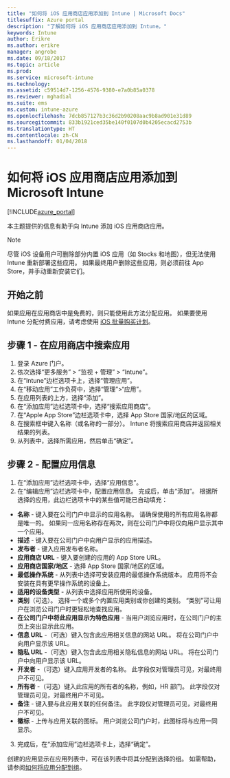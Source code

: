 ```yaml
---
title: "如何将 iOS 应用商店应用添加到 Intune | Microsoft Docs"
titlesuffix: Azure portal
description: "了解如何将 iOS 应用商店应用添加到 Intune。"
keywords: Intune
author: Erikre
ms.author: erikre
manager: angrobe
ms.date: 09/18/2017
ms.topic: article
ms.prod: 
ms.service: microsoft-intune
ms.technology: 
ms.assetid: c59514d7-1256-4576-9380-e7a0b85a0378
ms.reviewer: mghadial
ms.suite: ems
ms.custom: intune-azure
ms.openlocfilehash: 7dcb857127b3c36d2b90208aac9b8ad901e31d89
ms.sourcegitcommit: 833b1921ced35be140f0107d0b4205ecacd2753b
ms.translationtype: HT
ms.contentlocale: zh-CN
ms.lasthandoff: 01/04/2018
---
```

# <a name="how-to-add-ios-store-apps-to-microsoft-intune"></a>如何将 iOS 应用商店应用添加到 Microsoft Intune

[!INCLUDE[azure_portal](./includes/azure_portal.md)]


本主题提供的信息有助于向 Intune 添加 iOS 应用商店应用。

>[!NOTE]
>尽管 iOS 设备用户可删除部分内置 iOS 应用（如 Stocks 和地图），但无法使用 Intune 重新部署这些应用。 如果最终用户删除这些应用，则必须前往 App Store，并手动重新安装它们。

## <a name="before-you-start"></a>开始之前

如果应用在应用商店中是免费的，则只能使用此方法分配应用。 如果要使用 Intune 分配付费应用，请考虑使用 [iOS 批量购买计划](vpp-apps-ios.md)。


## <a name="step-1---search-for-the-app-in-the-store"></a>步骤 1 - 在应用商店中搜索应用

1. 登录 Azure 门户。
2. 依次选择“更多服务” > “监视 + 管理” > “Intune”。
3. 在“Intune”边栏选项卡上，选择“管理应用”。
4. 在“移动应用”工作负荷中，选择“管理”>“应用”。
5. 在应用列表的上方，选择“添加”。
6. 在“添加应用”边栏选项卡中，选择“搜索应用商店”。
7. 在“Apple App Store”边栏选项卡中，选择 App Store 国家/地区的区域。
8. 在搜索框中键入名称（或名称的一部分）。 Intune 将搜索应用商店并返回相关结果的列表。
9. 从列表中，选择所需应用，然后单击“确定”。

## <a name="step-2---configure-app-information"></a>步骤 2 - 配置应用信息

1. 在“添加应用”边栏选项卡中，选择“应用信息”。
2. 在“编辑应用”边栏选项卡中，配置应用信息。 完成后，单击“添加”。 根据所选择的应用，此边栏选项卡中的某些值可能已自动填充：
- **名称** - 键入要在公司门户中显示的应用名称。 请确保使用的所有应用名称都是唯一的。 如果同一应用名称存在两次，则在公司门户中将仅向用户显示其中一个应用。
- **描述** - 键入要在公司门户中向用户显示的应用描述。
- **发布者** - 键入应用发布者名称。
- **应用商店 URL** - 键入要创建的应用的 App Store URL。
- **应用商店国家/地区** - 选择 App Store 国家/地区的区域。
- **最低操作系统** - 从列表中选择可安装应用的最低操作系统版本。 应用将不会安装在具有更早操作系统的设备上。
- **适用的设备类型** - 从列表中选择应用所使用的设备。
- **类别**（可选）。 选择一个或多个内置应用类别或你创建的类别。 “类别”可让用户在浏览公司门户时更轻松地查找应用。
- **在公司门户中将此应用显示为特色应用** - 当用户浏览应用时，在公司门户的主页上突出显示此应用。
- **信息 URL** -（可选）键入包含此应用相关信息的网站 URL。 将在公司门户中向用户显示该 URL。
- **隐私 URL** -（可选）键入包含此应用相关隐私信息的网站 URL。 将在公司门户中向用户显示该 URL。
- **开发者** -（可选）键入应用开发者的名称。 此字段仅对管理员可见，对最终用户不可见。
- **所有者** -（可选）键入此应用的所有者的名称，例如，HR 部门。  此字段仅对管理员可见，对最终用户不可见。
- **备注** - 键入要与此应用关联的任何备注。 此字段仅对管理员可见，对最终用户不可见。
- **徽标** - 上传与应用关联的图标。 用户浏览公司门户时，此图标将与应用一同显示。
3. 完成后，在“添加应用”边栏选项卡上，选择“确定”。

创建的应用显示在应用列表中，可在该列表中将其分配到选择的组。 如需帮助，请参阅[如何将应用分配到组](apps-deploy.md)。
